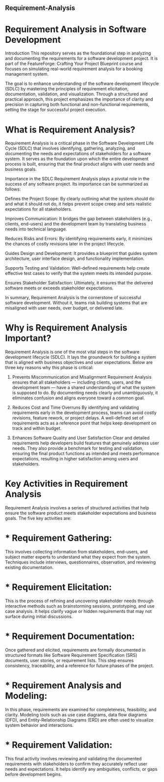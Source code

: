 ## Requirement-Analysis

# Requirement Analysis in Software Development
Introduction
This repository serves as the foundational step in analyzing and documenting the requirements for a software development project. It is part of the FeatureForge: Crafting Your Project Blueprint course and focuses on simulating real-world requirement analysis for a booking management system.

The goal is to enhance understanding of the software development lifecycle (SDLC) by mastering the principles of requirement elicitation, documentation, validation, and visualization. Through a structured and practical approach, this project emphasizes the importance of clarity and precision in capturing both functional and non-functional requirements, setting the stage for successful project execution.

# What is Requirement Analysis?
Requirement Analysis is a critical phase in the Software Development Life Cycle (SDLC) that involves identifying, gathering, analyzing, and documenting the needs and expectations of stakeholders for a software system. It serves as the foundation upon which the entire development process is built, ensuring that the final product aligns with user needs and business goals.

Importance in the SDLC
Requirement Analysis plays a pivotal role in the success of any software project. Its importance can be summarized as follows:

Defines the Project Scope: By clearly outlining what the system should do and what it should not do, it helps prevent scope creep and sets realistic expectations for all stakeholders.

Improves Communication: It bridges the gap between stakeholders (e.g., clients, end-users) and the development team by translating business needs into technical language.

Reduces Risks and Errors: By identifying requirements early, it minimizes the chances of costly revisions later in the project lifecycle.

Guides Design and Development: It provides a blueprint that guides system architecture, user interface design, and functionality implementation.

Supports Testing and Validation: Well-defined requirements help create effective test cases to verify that the system meets its intended purpose.

Ensures Stakeholder Satisfaction: Ultimately, it ensures that the delivered software meets or exceeds stakeholder expectations.

In summary, Requirement Analysis is the cornerstone of successful software development. Without it, teams risk building systems that are misaligned with user needs, over budget, or delivered late.

# Why is Requirement Analysis Important?
Requirement Analysis is one of the most vital steps in the software development lifecycle (SDLC). It lays the groundwork for building a system that is aligned with business objectives and user expectations. Below are three key reasons why this phase is critical:

1. Prevents Miscommunication and Misalignment
Requirement Analysis ensures that all stakeholders — including clients, users, and the development team — have a shared understanding of what the system is supposed to do. By documenting needs clearly and unambiguously, it eliminates confusion and aligns everyone toward a common goal.

2. Reduces Cost and Time Overruns
By identifying and validating requirements early in the development process, teams can avoid costly revisions, feature rework, or project delays. A well-defined set of requirements acts as a reference point that helps keep development on track and within budget.

3. Enhances Software Quality and User Satisfaction
Clear and detailed requirements help developers build features that genuinely address user needs. They also provide a benchmark for testing and validation, ensuring the final product functions as intended and meets performance expectations, resulting in higher satisfaction among users and stakeholders.

# Key Activities in Requirement Analysis
Requirement Analysis involves a series of structured activities that help ensure the software product meets stakeholder expectations and business goals. The five key activities are:

# * Requirement Gathering:
  
This involves collecting information from stakeholders, end-users, and subject matter experts to understand what they expect from the system. Techniques include interviews, questionnaires, observation, and reviewing existing documentation.

# * Requirement Elicitation:
  
This is the process of refining and uncovering stakeholder needs through interactive methods such as brainstorming sessions, prototyping, and use case analysis. It helps clarify vague or hidden requirements that may not surface during initial discussions.

# * Requirement Documentation:
  
Once gathered and elicited, requirements are formally documented in structured formats like Software Requirement Specification (SRS) documents, user stories, or requirement lists. This step ensures consistency, traceability, and a reference for future phases of the project.

# * Requirement Analysis and Modeling:
  
In this phase, requirements are examined for completeness, feasibility, and clarity. Modeling tools such as use case diagrams, data flow diagrams (DFD), and Entity-Relationship Diagrams (ERD) are often used to visualize system behavior and interactions.

# * Requirement Validation:
  
This final activity involves reviewing and validating the documented requirements with stakeholders to confirm they accurately reflect user needs and expectations. It helps identify any ambiguities, conflicts, or gaps before development begins.
